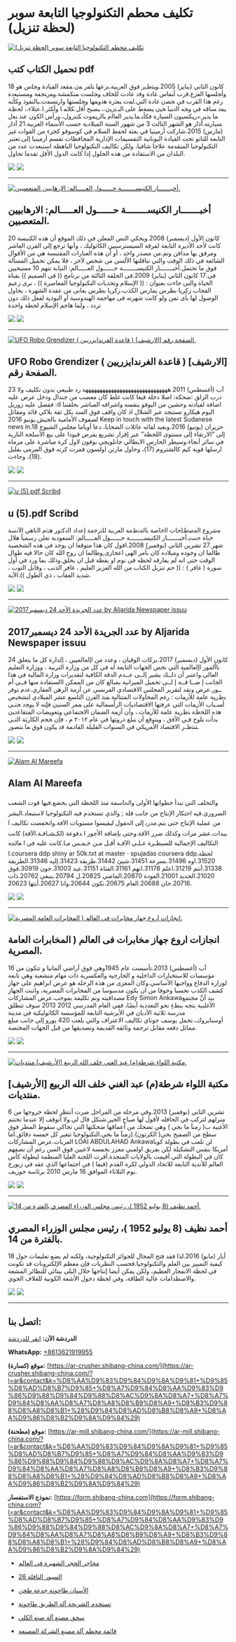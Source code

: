 # تكليف محطم التكنولوجيا التابعة سوبر (لحظة تنزيل)

<a href="https://swt.shibang-china.com/?l=ar&img&k=%D8%AA%D9%83%D9%84%D9%8A%D9%81+%D9%85%D8%AD%D8%B7%D9%85+%D8%A7%D9%84%D8%AA%D9%83%D9%86%D9%88%D9%84%D9%88%D8%AC%D9%8A%D8%A7+%D8%A7%D9%84%D8%AA%D8%A7%D8%A8%D8%B9%D8%A9+%D8%B3%D9%88%D8%A8%D8%B1+%28%D9%84%D8%AD%D8%B8%D8%A9+%D8%AA%D9%86%D8%B2%D9%8A%D9%84%29" target="_blank">![تكليف محطم التكنولوجيا التابعة سوبر (لحظة تنزيل)](http://static.shibang-china.com/all-800x300/1189.jpg)</a>

## تحميل الكتاب كتب pdf
18 كانون الثاني (يناير) 2005.ﻭﺒﺘﻁﻴﺭ ﻓﻭﻕ ﺍﻟﻌﺭﺒﻴﺔ.ﻨﺯﻋﻬﺎ ﺘﺎﻤﺭ ﻤﻥ ﻤﻘﻌﺩ ﺍﻟﻘﻴﺎﺩﺓ ﻭﺠﻠﺱ ﻫﻭ ﻭﺃﺠﻠﺴﻬﺎ ﺍﻟﻔﺯﻉ.ﻗﺭﺏ ﺃﻨﻔﺎﺱ ﻏﺎﺩﺓ ﻭﻗﺩ ﻋﺎﺩﺕ ﻟﻠﺨﻠﻑ ﻭﺠﻠﺴﺕ ﻤﻨﻜﻤﺸﺔ.ﻭﻤﺭﺘﺠﻔﺔ ﻭﻤﺴﺘﺒﻌﺩﺓ ﺭﻏﻡ ﻫﺫﺍ ﺍﻟﻘﺭﺏ ﻓﻲ ﺤﻀﻥ ﻏﺎﺩﺓ ﺍﻟﺘﻲ.ﻟﻤﺕ ﺒﻌﺜﺭﺓ ﻫﺩﻭﻤﻬﺎ ﻭﺠﻠﺴﺘﻬﺎ ﻭﺍﺭﺘﺴﻤﺕ.ﺒﺎﻟﻨﻔﻭﺫ ﻭﻜﺄﻨﻪ ﻴﻤﺩ ﺴﺎﻗﻪ ﻓﻲ ﻭﺠﻪ ﺍﻟﺩﻨﻴﺎ ﺤﻴﻥ ﻴﻀﻐﻁ ﻋﻠﻰ.ﺍﻟﺒ.ﻨﺯﻴﻥ.، ﻴﺼﺒﺢ ﺃﻗل ﻜﻼﻤ ﺎ ﻭﺃﻜﺜﺭ.ﺍ.ﻋﺘﻼﺀ.، ﻟﺤﻅﺔ ﻤﺎ ﻴﺩﻴﺭ.ﺩﺭﻴﻜﺴﻴﻭﻥ ﺍﻟﺴﻴﺎﺭﺓ ﻓﻜﺄﻨ.ﻤﺎ.ﻴﺩﻴﺭ ﺍﻟﻌﺎﻟﻡ ﺒﺎﻟﺭﻴﻤﻭﺕ ﻜﻨﺘﺭﻭل،.ﻭﺭﺃﺱ ﺍﻟﻜﻭﻥ ﻋﻨﺩ ﻨﻌل ﺴﻴﺎﺭﺘﻪ.آذار هو الشهر الثالث 3 من شهور السنة الميلادية حسب الأسماء العربية.21 آذار (مارس) 2015.شاركت أرمينيا في بعثة لحفظ السلام في كوسوفو كجزء من القوات غير التابعة للناتو تحت القيادة اليونانية التقسيمات الإدارية المحافظات تقسم أرمينيا إلى.تعتبر التكنولوجيا المتقدمة علاجا شافيا، ولكن تكاليف التكنولوجيا الباهظة استبعدت عدد من البلدان من الاستفادة من هذه الحلول إذا كانت الدول الأقل تقدما تحاول.


<a href="https://whatsapp.shibangsoft.com/WhatsApp.php" target="_blank" title="WhatsApp">![](http://static.shibang-china.com/icon/whatsapp.png)</a> <a href="https://swt.shibang-china.com/?l=ar&icon&k=%D8%AA%D9%83%D9%84%D9%8A%D9%81+%D9%85%D8%AD%D8%B7%D9%85+%D8%A7%D9%84%D8%AA%D9%83%D9%86%D9%88%D9%84%D9%88%D8%AC%D9%8A%D8%A7+%D8%A7%D9%84%D8%AA%D8%A7%D8%A8%D8%B9%D8%A9+%D8%B3%D9%88%D8%A8%D8%B1+%28%D9%84%D8%AD%D8%B8%D8%A9+%D8%AA%D9%86%D8%B2%D9%8A%D9%84%29" target="_blank">![](http://static.shibang-china.com/icon/chat-ar.png)</a>

---

<a href="https://swt.shibang-china.com/?l=ar&img&k=%D8%AA%D9%83%D9%84%D9%8A%D9%81+%D9%85%D8%AD%D8%B7%D9%85+%D8%A7%D9%84%D8%AA%D9%83%D9%86%D9%88%D9%84%D9%88%D8%AC%D9%8A%D8%A7+%D8%A7%D9%84%D8%AA%D8%A7%D8%A8%D8%B9%D8%A9+%D8%B3%D9%88%D8%A8%D8%B1+%28%D9%84%D8%AD%D8%B8%D8%A9+%D8%AA%D9%86%D8%B2%D9%8A%D9%84%29" target="_blank">![أخبـــــــار الكنيســــــــة حــــــول العـــــالم: الارهابيين المتعصبين.](http://static.shibang-china.com/all-800x300/1012.jpg)</a>

## أخبـــــــار الكنيســــــــة حــــــول العـــــالم: الارهابيين المتعصبين.
20 كانون الأول (ديسمبر) 2008.ويحكي النص المعلن في ذلك الموقع أن هذه الكنيسة كانت لأحد الأديرة التابعة لفرقة السيسترسيين الكاثوليك ، وأنها ترجع إلى القرن العاشر ومرفق بها مدافن وتم.من مصدر واحد ، أو أن هذه العبارات المقتبسة هي من الأقوال الشائعة في ذلك الوقت والتي تناقلتها الألسن من شخص لآخر ، فلا يمكن تحميل المسألة فوق ما تحتمل.أخبـــــــار الكنيســــــــة حــــــول العـــــالم: النيابة تتهم 10 مسيحيين فى.17 كانون الثاني (يناير) 2009.فى الحلقة الثالثة من برنامج (( فى الصميم )) بقناة الحياة والتى جاءت بعنوان : (( الإسلام وتحديات التكنولوجيا المعاصرة )) ، نرى زعيم القحاب زكريا بطرس يمارس الكذب.زكريا بطرس يعانى من عقدة الشهرة ، يحاول الوصول لها بأى ثمن ولو كانت شهرته فى مهاجمة الهندوسية أو البوذية لفعل ذلك دون تردد ، ولما هاجم الإسلام لحظة واحدة


<a href="https://whatsapp.shibangsoft.com/WhatsApp.php" target="_blank" title="WhatsApp">![](http://static.shibang-china.com/icon/whatsapp.png)</a> <a href="https://swt.shibang-china.com/?l=ar&icon&k=%D8%AA%D9%83%D9%84%D9%8A%D9%81+%D9%85%D8%AD%D8%B7%D9%85+%D8%A7%D9%84%D8%AA%D9%83%D9%86%D9%88%D9%84%D9%88%D8%AC%D9%8A%D8%A7+%D8%A7%D9%84%D8%AA%D8%A7%D8%A8%D8%B9%D8%A9+%D8%B3%D9%88%D8%A8%D8%B1+%28%D9%84%D8%AD%D8%B8%D8%A9+%D8%AA%D9%86%D8%B2%D9%8A%D9%84%29" target="_blank">![](http://static.shibang-china.com/icon/chat-ar.png)</a>

---

<a href="https://swt.shibang-china.com/?l=ar&img&k=%D8%AA%D9%83%D9%84%D9%8A%D9%81+%D9%85%D8%AD%D8%B7%D9%85+%D8%A7%D9%84%D8%AA%D9%83%D9%86%D9%88%D9%84%D9%88%D8%AC%D9%8A%D8%A7+%D8%A7%D9%84%D8%AA%D8%A7%D8%A8%D8%B9%D8%A9+%D8%B3%D9%88%D8%A8%D8%B1+%28%D9%84%D8%AD%D8%B8%D8%A9+%D8%AA%D9%86%D8%B2%D9%8A%D9%84%29" target="_blank">![UFO Robo Grendizer ( قاعدة الغرندايزريين ) [الارشيف] الصفحة رقم.](http://static.shibang-china.com/all-800x300/848.jpg)</a>

## UFO Robo Grendizer ( قاعدة الغرندايزريين ) [الارشيف] الصفحة رقم.
23 آب (أغسطس) 2011.ههههههههههههههههههههههههههههههه رد طبيعي بدون تكليف ولا درب الزلق :ضحكة: اصلا دخلة فيغا كانت غلط كان معصب من جندال ودخل عرض عليه ففصل عليه زوريل :d اضافة لقيادته وحشين من اليوفو بنفسه واشرافه المباشر بحلقتنا اليوم هيكارو تستنجد عبر الشلال اذ كان واقف فوق السد بكل ثقة بلاكي قائد ومقاتل لصفوف الأمامية بالجيش.يونيو 2016 Keep in touch with the latest Sudanese news in.18 حزيران (يونيو) 2016.وبعيد لقائه عائلات الضحايا، دعا أوباما مجلس الشيوخ إلى “الارتقاء إلى مستوى اللحظة” عبر إقرار تشريع يفرض قيودا على بيع الأسلحة النارية في سائر أنحاء.وسيطر الحارس الايطالي جانلويجي بوفون لاول كرة مباشرة على مرماه ارسلها قوية كيم كالشتروم (17)، وحاول مارتن اولسون فمرت كرته فوق المرمى بقليل (18)، وجاءت.


<a href="https://whatsapp.shibangsoft.com/WhatsApp.php" target="_blank" title="WhatsApp">![](http://static.shibang-china.com/icon/whatsapp.png)</a> <a href="https://swt.shibang-china.com/?l=ar&icon&k=%D8%AA%D9%83%D9%84%D9%8A%D9%81+%D9%85%D8%AD%D8%B7%D9%85+%D8%A7%D9%84%D8%AA%D9%83%D9%86%D9%88%D9%84%D9%88%D8%AC%D9%8A%D8%A7+%D8%A7%D9%84%D8%AA%D8%A7%D8%A8%D8%B9%D8%A9+%D8%B3%D9%88%D8%A8%D8%B1+%28%D9%84%D8%AD%D8%B8%D8%A9+%D8%AA%D9%86%D8%B2%D9%8A%D9%84%29" target="_blank">![](http://static.shibang-china.com/icon/chat-ar.png)</a>

---

<a href="https://swt.shibang-china.com/?l=ar&img&k=%D8%AA%D9%83%D9%84%D9%8A%D9%81+%D9%85%D8%AD%D8%B7%D9%85+%D8%A7%D9%84%D8%AA%D9%83%D9%86%D9%88%D9%84%D9%88%D8%AC%D9%8A%D8%A7+%D8%A7%D9%84%D8%AA%D8%A7%D8%A8%D8%B9%D8%A9+%D8%B3%D9%88%D8%A8%D8%B1+%28%D9%84%D8%AD%D8%B8%D8%A9+%D8%AA%D9%86%D8%B2%D9%8A%D9%84%29" target="_blank">![u (5).pdf Scribd](http://static.shibang-china.com/all-800x300/793.jpg)</a>

## u (5).pdf Scribd
ﻣﺷروع اﻟﻣﺻطﻠﺣﺎت اﻟﺧﺎﺻﺔ ﺑﺎﻟﻣﻧظﻣﺔ اﻟﻌرﺑﻳﺔ ﻟﻠﺗرﺟﻣﺔ إﻋداد اﻟدﻛﺗور ﻫﻳﺛم اﻟﻧﺎﻫﻲ اﻵﻧﺳﺔ ﺣﻳﺎة ﺣﺳﻧﻳ.أخبـــــــار الكنيســــــــة حــــــول العـــــالم: السعودية تعلن رسمياً هلال شهر.27 تشرين الثاني (نوفمبر) 2008.اقول كان هذا متوقعا ان يوجد فى هذه الشخصية طالما ان وجوده وميلاده كان بأمر الهى اعجازى,وطالما ان روح الله كان حالا فيه طوال الوقت حتى انه لم يفارقه لحظه فى نوم او يقظة قبل ان يحلق.وذلك بما ورد في أول سورة ( غافر ) : (( حم تنزيل الكتاب من الله العزيز العليم ، غافر الذنب ، وقابل التوب ، شديد العقاب ، ذي الطول )).الآية.


<a href="https://whatsapp.shibangsoft.com/WhatsApp.php" target="_blank" title="WhatsApp">![](http://static.shibang-china.com/icon/whatsapp.png)</a> <a href="https://swt.shibang-china.com/?l=ar&icon&k=%D8%AA%D9%83%D9%84%D9%8A%D9%81+%D9%85%D8%AD%D8%B7%D9%85+%D8%A7%D9%84%D8%AA%D9%83%D9%86%D9%88%D9%84%D9%88%D8%AC%D9%8A%D8%A7+%D8%A7%D9%84%D8%AA%D8%A7%D8%A8%D8%B9%D8%A9+%D8%B3%D9%88%D8%A8%D8%B1+%28%D9%84%D8%AD%D8%B8%D8%A9+%D8%AA%D9%86%D8%B2%D9%8A%D9%84%29" target="_blank">![](http://static.shibang-china.com/icon/chat-ar.png)</a>

---

<a href="https://swt.shibang-china.com/?l=ar&img&k=%D8%AA%D9%83%D9%84%D9%8A%D9%81+%D9%85%D8%AD%D8%B7%D9%85+%D8%A7%D9%84%D8%AA%D9%83%D9%86%D9%88%D9%84%D9%88%D8%AC%D9%8A%D8%A7+%D8%A7%D9%84%D8%AA%D8%A7%D8%A8%D8%B9%D8%A9+%D8%B3%D9%88%D8%A8%D8%B1+%28%D9%84%D8%AD%D8%B8%D8%A9+%D8%AA%D9%86%D8%B2%D9%8A%D9%84%29" target="_blank">![عدد الجريدة الأحد 24 ديسمبر2017 by Aljarida Newspaper issuu](http://static.shibang-china.com/all-800x300/420.jpg)</a>

## عدد الجريدة الأحد 24 ديسمبر2017 by Aljarida Newspaper issuu
24 كانون الأول (ديسمبر) 2017.بركات الوقيان ، وعدد من اإلعالميين ، إلدارة كل ما يتعلق باألمور اإلعالمية التي تخص الجهات التابعة له في كل من وزارة التربية ، ووزارة التعليم العالي‪‬.واعتبر أن ذلــك يشير إلــى عــدم الدقة الكافية لتقديرات وزارة المالية في هذا الجانب إ ضــا فــة إ لــى تحميل الميزانية بمبالغ كان من الممكن االستفادة منها فــي أم ــور.عرض ونقد لتقرير المجلس الاقتصادي الفرنسي عن أزمة الرهن العقاري.ﻋﺩﻡ ﺘﻭﻓﺭ ﻨﻅﺭﻴﺔ ﻋﺎﻤﺔ ﻟﻸﺯﻤﺎﺕ : ﺭﻏﻡ ﺍﻟﻤﺤﺎﻭﻻﺕ ﺍﻟﻤﺘﺘﺎﻟﻴﺔ ﻤﻨﺫ ﺍﻟﻘﺭﻥ ﺍﻟﺘﺎﺴﻊ ﻋﺸﺭ ﺍﻟﻤﻴﻼﺩﻱ ﻟﺘﺸﺨﻴﺹ ﺃﺴـﺒﺎﺏ ﺍﻷﺯﻤﺎﺕ ﺍﻟﺘﻲ ﻋﺭﻓﺘﻬﺎ ﺍﻻﻗﺘﺼﺎﺩﻴﺎﺕ ﺍﻟﺭﺃﺴﻤﺎﻟﻴﺔ ﻋﻠﻰ ﻤﻤﺭ ﺍﻟﺴﻨﻴﻥ ﻓﺈﻨﻪ ﻻ ﻴﻭﺠﺩ ﺤﺘـﻰ ﻫﺫﻩ ﺍﻟﻠﺤﻅﺔ ﻨﻅﺭﻴﺔ ﻋﺎﻤﺔ ﻟﻸﺯﻤﺎﺕ.، ﻭﺃﻥ ﺃﺯﻤﺔ ﺍﻟﻀﻤﺎﻥ ﺍﻻﺠﺘﻤﺎﻋﻲ ﻭﺘﻌﻭﻴﻀﺎﺕ ﺍﻟﻤﺘﻘﺎﻋﺩﻴﻥ ﺒﺩﺃﺕ ﺘﻠﻭﺡ ﻓـﻲ ﺍﻷﻓﻕ ، ﻭﻴﺘﻭﻗﻊ ﺃﻥ ﺘﺒﻠﻎ ﺫﺭﻭﺘﻬﺎ ﻓﻲ ﻋﺎﻡ ٢٠١٢ ﻡ ، ﻓﺈﻥ ﺤﺠﻡ ﺍﻟﻜﺎﺭﺜﺔ ﺍﻟﺘـﻲ ﺘﻨﺘﻅـﺭ ﺍﻻﻗﺘﺼﺎﺩ ﺍﻷﻤﺭﻴﻜﻲ ﻓﻲ ﺍﻟﺴﻨﻭﺍﺕ ﺍﻟﻘﻠﻴﻠﺔ ﺍﻟﻘﺎﺩﻤﺔ ﻗﺩ ﻴﻜﻭﻥ ﻓﻭﻕ ﻤﺎ ﻨﺘﺼﻭﺭ.


<a href="https://whatsapp.shibangsoft.com/WhatsApp.php" target="_blank" title="WhatsApp">![](http://static.shibang-china.com/icon/whatsapp.png)</a> <a href="https://swt.shibang-china.com/?l=ar&icon&k=%D8%AA%D9%83%D9%84%D9%8A%D9%81+%D9%85%D8%AD%D8%B7%D9%85+%D8%A7%D9%84%D8%AA%D9%83%D9%86%D9%88%D9%84%D9%88%D8%AC%D9%8A%D8%A7+%D8%A7%D9%84%D8%AA%D8%A7%D8%A8%D8%B9%D8%A9+%D8%B3%D9%88%D8%A8%D8%B1+%28%D9%84%D8%AD%D8%B8%D8%A9+%D8%AA%D9%86%D8%B2%D9%8A%D9%84%29" target="_blank">![](http://static.shibang-china.com/icon/chat-ar.png)</a>

---

<a href="https://swt.shibang-china.com/?l=ar&img&k=%D8%AA%D9%83%D9%84%D9%8A%D9%81+%D9%85%D8%AD%D8%B7%D9%85+%D8%A7%D9%84%D8%AA%D9%83%D9%86%D9%88%D9%84%D9%88%D8%AC%D9%8A%D8%A7+%D8%A7%D9%84%D8%AA%D8%A7%D8%A8%D8%B9%D8%A9+%D8%B3%D9%88%D8%A8%D8%B1+%28%D9%84%D8%AD%D8%B8%D8%A9+%D8%AA%D9%86%D8%B2%D9%8A%D9%84%29" target="_blank">![Alam Al Mareefa](http://static.shibang-china.com/all-800x300/1088.jpg)</a>

## Alam Al Mareefa
واﻟﺘﺨﻠﻒ اﻟﺘﻲ ﺗﺒﺪأ ﺧﻄﻮاﺗﻬﺎ اﻷوﻟﻰ واﳊﺎﺳﻤﺔ ﻣﻨﺬ اﻟﻠﺤﻈﺔ اﻟﺘﻲ ﻳﺨﻀﻊ.ﻓﻴﻬﺎ ﻗﻮت اﻟﺸﻌﺐ اﻟﻀﺮوري.ﻓﻴﻪ اﺣﺘﻜﺎر اﻹﻧﺘﺎج ﻣﻦ ﺟﺎﻧﺐ ﻗﻠﺔ ; واﻟﺬي ﺗﺴﺘﺨﺪم ﻓﻴﻪ اﻟﺘﻜﻨﻮﻟﻮﺟﻴﺎ ﻻﺳﺘﺒﻌﺎد.اﻟﺒﺸﺮ ﻣﻦ ﻋﻤﻠﻴﺔ اﻹﻧﺘﺎج ﺣﺘﻰ ﻳﺘﻢ.ﻣﺪرﺑ إﻟﻰ اﳊﻘﻮل ﻟﻴﻘﻴﺴﻮا ﻣﺴﺘﻮﻳﺎت اﻵﻓﺔ.واﻧﺨﻔﻀﺖ ﺗﻜﺎﻟﻴﻒ ا ﺒﻴﺪات.ﻋﺸﺮ ﻣﺮات وﻛﺬﻟﻚ ﺿﺮر اﻵﻓﺔ.وﺣﺘﻰ ﺑﺈﺿﺎﻓﺔ اﻷﺟﻮر ا ﺪﻓﻮﻋﺔ (ﻟﻜـﺸـﺎﻓـﺔ.اﻵﻓﺔ) ﻛﺎﻧﺖ اﻟﺘﻜﺎﻟﻴﻒ اﻹﺟﻤﺎﻟﻴﺔ ﻟﻠﺴﻴﻄـﺮة ﻋـﻠـﻰ اﻵﻓـﺔ أﻗـﻞ ﻣـﻦ ﺧـﻤـﺲ ﻣـﺎ.ﻛﺎﻧﺖ ﻋﻠﻴﻪ ﻓﻲ ا ﻌﺎﳉﺔ ا.coursera ddp shiny ar 50k.txt at master · spujadas coursera ddp.لحظة 31520.اوه 31496.بسرعة 31451.شيئ 31442.طريقة 31423.إليه 31346.الطريقة 31338.أنتم 31219.اعلم 31178.انهم 31161.الفتاة 31151.عيد 31003.جون 30919.فوق 21020.الجديد 21001.العودة 20870.الماضي 20825.ل 20794.ينبغي 20762.ذات 20716.حان 20688.العام 20675.نكون 20644.وانا 20627.أيتها 20623.


<a href="https://whatsapp.shibangsoft.com/WhatsApp.php" target="_blank" title="WhatsApp">![](http://static.shibang-china.com/icon/whatsapp.png)</a> <a href="https://swt.shibang-china.com/?l=ar&icon&k=%D8%AA%D9%83%D9%84%D9%8A%D9%81+%D9%85%D8%AD%D8%B7%D9%85+%D8%A7%D9%84%D8%AA%D9%83%D9%86%D9%88%D9%84%D9%88%D8%AC%D9%8A%D8%A7+%D8%A7%D9%84%D8%AA%D8%A7%D8%A8%D8%B9%D8%A9+%D8%B3%D9%88%D8%A8%D8%B1+%28%D9%84%D8%AD%D8%B8%D8%A9+%D8%AA%D9%86%D8%B2%D9%8A%D9%84%29" target="_blank">![](http://static.shibang-china.com/icon/chat-ar.png)</a>

---

<a href="https://swt.shibang-china.com/?l=ar&img&k=%D8%AA%D9%83%D9%84%D9%8A%D9%81+%D9%85%D8%AD%D8%B7%D9%85+%D8%A7%D9%84%D8%AA%D9%83%D9%86%D9%88%D9%84%D9%88%D8%AC%D9%8A%D8%A7+%D8%A7%D9%84%D8%AA%D8%A7%D8%A8%D8%B9%D8%A9+%D8%B3%D9%88%D8%A8%D8%B1+%28%D9%84%D8%AD%D8%B8%D8%A9+%D8%AA%D9%86%D8%B2%D9%8A%D9%84%29" target="_blank">![انجازات اروع جهاز مخابرات فى العالم ( المخابرات العامة المصرية.](http://static.shibang-china.com/all-800x300/1116.jpg)</a>

## انجازات اروع جهاز مخابرات فى العالم ( المخابرات العامة المصرية.
16 آب (أغسطس) 2013.تأسست عام 1945وهي فوق أراضي ألمانيا و تتكون من مؤسسات للاستخبارات الداخلية و الخارجية والعكسرية ذات مهام متشعبة وهي تابعة لوزارة الدفاع وواجبها الأساسي.وكان المغزى من هذة الرحلة هو عرض ابراهيم على جهاز كشف الكذب تحسبا وخوفا من ان يكون مدسوسا من المخابرات المصرية، واثبت الجهاز مصداقيته وتم تكليفة بموجب.عرض المشاركات Edy Simon Ankawaبيد أنَّ مجتمع الأغلبية يتجه ببطءٍ نحو التعددية أيضًا، ففي العام المدرسي 2012 2013 سوف تنطلق مدرسة ثلاثية الأديان في الأبرشية التابعة للمؤسسة الكاثوليكية في مدينة أوسنابروك،.تحمل يوسف جوناي تكاليف الاعتراف والتي بلغت 420 يورو إلى جانب مبلغ مماثل دفعه مقابل ترجمة وثائقه القديمة وتصديقها من قبل الجهات المختصة.


<a href="https://whatsapp.shibangsoft.com/WhatsApp.php" target="_blank" title="WhatsApp">![](http://static.shibang-china.com/icon/whatsapp.png)</a> <a href="https://swt.shibang-china.com/?l=ar&icon&k=%D8%AA%D9%83%D9%84%D9%8A%D9%81+%D9%85%D8%AD%D8%B7%D9%85+%D8%A7%D9%84%D8%AA%D9%83%D9%86%D9%88%D9%84%D9%88%D8%AC%D9%8A%D8%A7+%D8%A7%D9%84%D8%AA%D8%A7%D8%A8%D8%B9%D8%A9+%D8%B3%D9%88%D8%A8%D8%B1+%28%D9%84%D8%AD%D8%B8%D8%A9+%D8%AA%D9%86%D8%B2%D9%8A%D9%84%29" target="_blank">![](http://static.shibang-china.com/icon/chat-ar.png)</a>

---

<a href="https://swt.shibang-china.com/?l=ar&img&k=%D8%AA%D9%83%D9%84%D9%8A%D9%81+%D9%85%D8%AD%D8%B7%D9%85+%D8%A7%D9%84%D8%AA%D9%83%D9%86%D9%88%D9%84%D9%88%D8%AC%D9%8A%D8%A7+%D8%A7%D9%84%D8%AA%D8%A7%D8%A8%D8%B9%D8%A9+%D8%B3%D9%88%D8%A8%D8%B1+%28%D9%84%D8%AD%D8%B8%D8%A9+%D8%AA%D9%86%D8%B2%D9%8A%D9%84%29" target="_blank">![مكتبة اللواء شرطة(م) عبد الغني خلف الله الربيع [الأرشيف] منتديات.](http://static.shibang-china.com/all-800x300/665.jpg)</a>

## مكتبة اللواء شرطة(م) عبد الغني خلف الله الربيع [الأرشيف] منتديات.
6 تشرين الثاني (نوفمبر) 2013.وفي مرحلة من المراحل صرت أنتظر لحظة خروجها من منزلهم لتركب في الحافله لأقول لها صباح الخير.شنكل قال لي.ولا أتوقف إلا عندما تختتم الأغنية ب( زمنآ ما بجي ) وهي تضحك من أعماقها ضحكتها التي تحاكي سقوط المطر فوق سطح من الصفيح بحي( الكرتون).(زمنآ ما بجي.التكنولوجيا تتغير كل خمسة دقائق.اما العربات.عرض المشاركات LOAI ABDULAHAD Ankawaلن تلعب في بطولة كوبا أمريكا بنفس التشكيلة لكن بفريق اولمبي معزز بخمسة لاعبين فوق السن رغم أن نصفهم كان في البطولة التي أقيمت بالولايات المتحدة.أقرت اللجنة العليا المنظمة لبطولة كأس العالم للأندية التابعة للاتحاد الدولي لكرة القدم (فيفا ) في اجتماعها الذي عقد في زيورخ يوم الثلاثاء الموافق 16 مارس 2010 برئاسة جوزيف.


<a href="https://whatsapp.shibangsoft.com/WhatsApp.php" target="_blank" title="WhatsApp">![](http://static.shibang-china.com/icon/whatsapp.png)</a> <a href="https://swt.shibang-china.com/?l=ar&icon&k=%D8%AA%D9%83%D9%84%D9%8A%D9%81+%D9%85%D8%AD%D8%B7%D9%85+%D8%A7%D9%84%D8%AA%D9%83%D9%86%D9%88%D9%84%D9%88%D8%AC%D9%8A%D8%A7+%D8%A7%D9%84%D8%AA%D8%A7%D8%A8%D8%B9%D8%A9+%D8%B3%D9%88%D8%A8%D8%B1+%28%D9%84%D8%AD%D8%B8%D8%A9+%D8%AA%D9%86%D8%B2%D9%8A%D9%84%29" target="_blank">![](http://static.shibang-china.com/icon/chat-ar.png)</a>

---

<a href="https://swt.shibang-china.com/?l=ar&img&k=%D8%AA%D9%83%D9%84%D9%8A%D9%81+%D9%85%D8%AD%D8%B7%D9%85+%D8%A7%D9%84%D8%AA%D9%83%D9%86%D9%88%D9%84%D9%88%D8%AC%D9%8A%D8%A7+%D8%A7%D9%84%D8%AA%D8%A7%D8%A8%D8%B9%D8%A9+%D8%B3%D9%88%D8%A8%D8%B1+%28%D9%84%D8%AD%D8%B8%D8%A9+%D8%AA%D9%86%D8%B2%D9%8A%D9%84%29" target="_blank">![أحمد نظيف (8 يوليو 1952 )، رئيس مجلس الوزراء المصري بالفترة من 14.](http://static.shibang-china.com/all-800x300/1397.jpg)</a>

## أحمد نظيف (8 يوليو 1952 )، رئيس مجلس الوزراء المصري بالفترة من 14.
18 أيار (مايو) 2016.لذا فقد فتح المجال للجوائز التكنولوجية، ولكنه لم يضع تعليمات حول كيفية التمييز بين العلم والتكنولوجيا.فحسب النظريات فإن معظم الإلكترونات قد تكونت في لحظة الانفجار العظيم، ولكن يمكن أيضا إنتاجها خلال البلى بيتائي للنظائر المشعة والاصطدامات عالية الطاقة، وفي لحظة دخول الأشعة الكونية للغلاف الجوي.

<a href="https://whatsapp.shibangsoft.com/WhatsApp.php" target="_blank" title="WhatsApp">![](http://static.shibang-china.com/icon/whatsapp.png)</a> <a href="https://swt.shibang-china.com/?l=ar&icon&k=%D8%AA%D9%83%D9%84%D9%8A%D9%81+%D9%85%D8%AD%D8%B7%D9%85+%D8%A7%D9%84%D8%AA%D9%83%D9%86%D9%88%D9%84%D9%88%D8%AC%D9%8A%D8%A7+%D8%A7%D9%84%D8%AA%D8%A7%D8%A8%D8%B9%D8%A9+%D8%B3%D9%88%D8%A8%D8%B1+%28%D9%84%D8%AD%D8%B8%D8%A9+%D8%AA%D9%86%D8%B2%D9%8A%D9%84%29" target="_blank">![](http://static.shibang-china.com/icon/chat-ar.png)</a>

---
## اتصل بنا:

**الدردشة الآن:** [انقر للدردشة](https://swt.shibang-china.com?l=ar&contact&k=%D8%AA%D9%83%D9%84%D9%8A%D9%81+%D9%85%D8%AD%D8%B7%D9%85+%D8%A7%D9%84%D8%AA%D9%83%D9%86%D9%88%D9%84%D9%88%D8%AC%D9%8A%D8%A7+%D8%A7%D9%84%D8%AA%D8%A7%D8%A8%D8%B9%D8%A9+%D8%B3%D9%88%D8%A8%D8%B1+%28%D9%84%D8%AD%D8%B8%D8%A9+%D8%AA%D9%86%D8%B2%D9%8A%D9%84%29)

**WhatsApp:**  [+8613621919955](https://whatsapp.shibangsoft.com/WhatsApp.php)

**موقع (كسارة):** [https://ar-crusher.shibang-china.com/](https://ar-crusher.shibang-china.com/?l=ar&contact&k=%D8%AA%D9%83%D9%84%D9%8A%D9%81+%D9%85%D8%AD%D8%B7%D9%85+%D8%A7%D9%84%D8%AA%D9%83%D9%86%D9%88%D9%84%D9%88%D8%AC%D9%8A%D8%A7+%D8%A7%D9%84%D8%AA%D8%A7%D8%A8%D8%B9%D8%A9+%D8%B3%D9%88%D8%A8%D8%B1+%28%D9%84%D8%AD%D8%B8%D8%A9+%D8%AA%D9%86%D8%B2%D9%8A%D9%84%29)

**موقع (مطحنة):** [https://ar-mill.shibang-china.com/](https://ar-mill.shibang-china.com/?l=ar&contact&k=%D8%AA%D9%83%D9%84%D9%8A%D9%81+%D9%85%D8%AD%D8%B7%D9%85+%D8%A7%D9%84%D8%AA%D9%83%D9%86%D9%88%D9%84%D9%88%D8%AC%D9%8A%D8%A7+%D8%A7%D9%84%D8%AA%D8%A7%D8%A8%D8%B9%D8%A9+%D8%B3%D9%88%D8%A8%D8%B1+%28%D9%84%D8%AD%D8%B8%D8%A9+%D8%AA%D9%86%D8%B2%D9%8A%D9%84%29)

**نموذج الاستفسار:** [https://form.shibang-china.com](https://form.shibang-china.com?l=ar&contact&k=%D8%AA%D9%83%D9%84%D9%8A%D9%81+%D9%85%D8%AD%D8%B7%D9%85+%D8%A7%D9%84%D8%AA%D9%83%D9%86%D9%88%D9%84%D9%88%D8%AC%D9%8A%D8%A7+%D8%A7%D9%84%D8%AA%D8%A7%D8%A8%D8%B9%D8%A9+%D8%B3%D9%88%D8%A8%D8%B1+%28%D9%84%D8%AD%D8%B8%D8%A9+%D8%AA%D9%86%D8%B2%D9%8A%D9%84%29)

* [محاجر الحجر الشهيرة في العالم](../29/%D9%85%D8%AD%D8%A7%D8%AC%D8%B1%20%D8%A7%D9%84%D8%AD%D8%AC%D8%B1%20%D8%A7%D9%84%D8%B4%D9%87%D9%8A%D8%B1%D8%A9%20%D9%81%D9%8A%20%D8%A7%D9%84%D8%B9%D8%A7%D9%84%D9%85.md)

* [السيور الناقلة 26](../29/%D8%A7%D9%84%D8%B3%D9%8A%D9%88%D8%B1%20%D8%A7%D9%84%D9%86%D8%A7%D9%82%D9%84%D8%A9%2026.md)

* [الأسنان طاحونة جدعة طحن](../27/%D8%A7%D9%84%D8%A3%D8%B3%D9%86%D8%A7%D9%86%20%D8%B7%D8%A7%D8%AD%D9%88%D9%86%D8%A9%20%D8%AC%D8%AF%D8%B9%D8%A9%20%D8%B7%D8%AD%D9%86.md)

* [تستخدم الشريحة آلة الطريق طاحونة](../26/%D8%AA%D8%B3%D8%AA%D8%AE%D8%AF%D9%85%20%D8%A7%D9%84%D8%B4%D8%B1%D9%8A%D8%AD%D8%A9%20%D8%A2%D9%84%D8%A9%20%D8%A7%D9%84%D8%B7%D8%B1%D9%8A%D9%82%20%D8%B7%D8%A7%D8%AD%D9%88%D9%86%D8%A9.md)

* [سحق مصنع آلة صنع الكلي](../28/%D8%B3%D8%AD%D9%82%20%D9%85%D8%B5%D9%86%D8%B9%20%D8%A2%D9%84%D8%A9%20%D8%B5%D9%86%D8%B9%20%D8%A7%D9%84%D9%83%D9%84%D9%8A.md)

* [قائمة محطم آلة مصنع الشركة المصنعة](../26/%D9%82%D8%A7%D8%A6%D9%85%D8%A9%20%D9%85%D8%AD%D8%B7%D9%85%20%D8%A2%D9%84%D8%A9%20%D9%85%D8%B5%D9%86%D8%B9%20%D8%A7%D9%84%D8%B4%D8%B1%D9%83%D8%A9%20%D8%A7%D9%84%D9%85%D8%B5%D9%86%D8%B9%D8%A9.md)